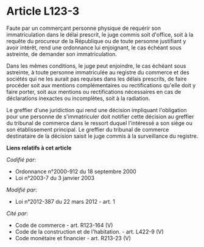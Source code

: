 # Article L123-3

Faute par un commerçant personne physique de requérir son immatriculation dans le délai prescrit, le juge commis soit
d'office, soit à la requête du procureur de la République ou de toute personne justifiant y avoir intérêt, rend une
ordonnance lui enjoignant, le cas échéant sous astreinte, de demander son immatriculation. 

Dans les mêmes conditions, le juge peut enjoindre, le cas échéant sous astreinte, à toute personne immatriculée au registre
du commerce et des sociétés qui ne les aurait pas requises dans les délais prescrits, de faire procéder soit aux mentions
complémentaires ou rectifications qu'elle doit y faire porter, soit aux mentions ou rectifications nécessaires en cas de
déclarations inexactes ou incomplètes, soit à la radiation. 

Le greffier d'une juridiction qui rend une décision impliquant l'obligation pour une personne de s'immatriculer doit notifier
cette décision au greffier du tribunal de commerce dans le ressort duquel l'intéressé a son siège ou son établissement
principal. Le greffier du tribunal de commerce destinataire de la décision saisit le juge commis à la surveillance du
registre.

**Liens relatifs à cet article**

_Codifié par_:

  - Ordonnance n°2000-912 du 18 septembre 2000
  - Loi n°2003-7 du 3 janvier 2003

_Modifié par_:

  - Loi n°2012-387 du 22 mars 2012 - art. 1

_Cité par_:

  - Code de commerce - art. R123-164 (V)
  - Code de la construction et de l'habitation. - art. L422-9 (V)
  - Code monétaire et financier - art. R213-23 (V)
